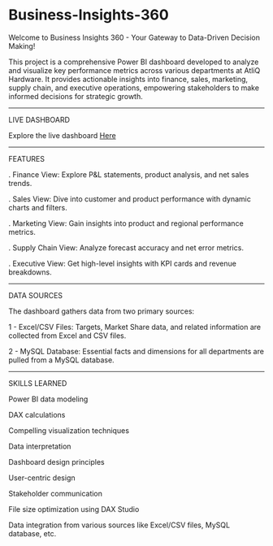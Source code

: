 # Business-Insights-360
Welcome to Business Insights 360 - Your Gateway to Data-Driven Decision Making!

This project is a comprehensive Power BI dashboard developed to analyze and visualize key performance metrics across various departments at AtliQ Hardware. It provides actionable insights into finance, sales, marketing, supply chain, and executive operations, empowering stakeholders to make informed decisions for strategic growth.
____________________________________________________________________________________________________________________________________________________________________________________________________________________________________________
LIVE DASHBOARD 

Explore the live dashboard [Here](https://app.powerbi.com/links/U3HsrrEWQl?ctid=c6e549b3-5f45-4032-aae9-d4244dc5b2c4&pbi_source=linkShare)
_____________________________________________________________________________________________________________________________________________________________________
FEATURES 

. Finance View: Explore P&L statements, product analysis, and net sales trends.

. Sales View: Dive into customer and product performance with dynamic charts and filters.

. Marketing View: Gain insights into product and regional performance metrics.

. Supply Chain View: Analyze forecast accuracy and net error metrics.

. Executive View: Get high-level insights with KPI cards and revenue breakdowns.
___________________________________________________________________________________________________________________________________________________________________
DATA SOURCES

The dashboard gathers data from two primary sources:

1 - Excel/CSV Files: Targets, Market Share data, and related information are collected from Excel and CSV files.

2 - MySQL Database: Essential facts and dimensions for all departments are pulled from a MySQL database.

___________________________________________________________________________________________________________________________________________________________________
SKILLS LEARNED


Power BI data modeling

DAX calculations

Compelling visualization techniques

Data interpretation

Dashboard design principles

User-centric design

Stakeholder communication

File size optimization using DAX Studio

Data integration from various sources like Excel/CSV files, MySQL database, etc.
